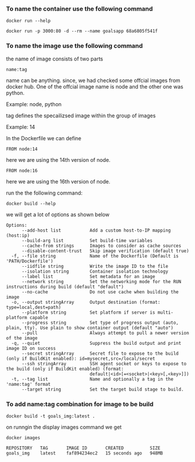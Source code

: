 ### To name the container use the following command

```
docker run --help
```

```
docker run -p 3000:80 -d --rm --name goalsapp 68a6805f541f
```


### To name the image use the following command

the name of image consists of two parts 

```
name:tag
```

name can be anything. since, we had checked some offcial images from docker hub. One of the offcial image name is 
node and the other one was python.

Example: node, python

tag defines the specailizsed image within the group of images

Example: 14

In the Dockerfile we can define 

```
FROM node:14
```

here we are using the 14th version of node.


```
FROM node:16
```

here we are using the 16th version of node.

run the the following command:

```
docker build --help
```

we will get a lot of options as shown below

```
Options:
      --add-host list           Add a custom host-to-IP mapping (host:ip)
      --build-arg list          Set build-time variables
      --cache-from strings      Images to consider as cache sources
      --disable-content-trust   Skip image verification (default true)
  -f, --file string             Name of the Dockerfile (Default is 'PATH/Dockerfile')
      --iidfile string          Write the image ID to the file
      --isolation string        Container isolation technology
      --label list              Set metadata for an image
      --network string          Set the networking mode for the RUN instructions during build (default "default")
      --no-cache                Do not use cache when building the image
  -o, --output stringArray      Output destination (format: type=local,dest=path)
      --platform string         Set platform if server is multi-platform capable
      --progress string         Set type of progress output (auto, plain, tty). Use plain to show container output (default "auto")
      --pull                    Always attempt to pull a newer version of the image
  -q, --quiet                   Suppress the build output and print image ID on success
      --secret stringArray      Secret file to expose to the build (only if BuildKit enabled): id=mysecret,src=/local/secret
      --ssh stringArray         SSH agent socket or keys to expose to the build (only if BuildKit enabled) (format:
                                default|<id>[=<socket>|<key>[,<key>]])
  -t, --tag list                Name and optionally a tag in the 'name:tag' format
      --target string           Set the target build stage to build.
```


### To add name:tag combination for image to be build 

```
docker build -t goals_img:latest .
```

on runngin the display images command we get 

```
docker images
```

```
REPOSITORY   TAG       IMAGE ID       CREATED          SIZE
goals_img    latest    faf894234ec2   15 seconds ago   948MB
```